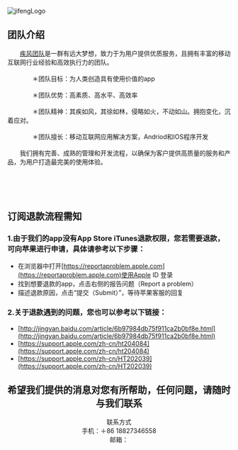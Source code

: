![jifengLogo](https://pbs.twimg.com/profile_images/913234541401145345/7Q4gFwne_400x400.jpg)
## 团队介绍<br>
&emsp;&emsp;[疾风团队](https://bestjifeng.github.io)是一群有远大梦想，致力于为用户提供优质服务，且拥有丰富的移动互联网行业经验和高效执行力的团队。<br><br>
&emsp;&emsp;&emsp;&emsp;＊团队目标：为人类创造具有使用价值的app<br><br>
&emsp;&emsp;&emsp;&emsp;＊团队优势：高素质、高水平、高效率<br><br>
&emsp;&emsp;&emsp;&emsp;＊团队精神：其疾如风，其徐如林，侵略如火，不动如山。拥抱变化，沉着应对。<br><br>
&emsp;&emsp;&emsp;&emsp;＊团队擅长：移动互联网应用解决方案，Andriod和IOS程序开发<br><br>
&emsp;&emsp;我们拥有完善、成熟的管理和开发流程，以确保为客户提供高质量的服务和产品，为用户打造最完美的使用体验。<br><br><br><br><br>


## 订阅退款流程需知

### 1.由于我们的app没有App Store iTunes退款权限，您若需要退款，可向苹果进行申请，具体请参考以下步骤：


* 在浏览器中打开[https://reportaproblem.apple.com](https://reportaproblem.apple.com)使用Apple ID 登录
* 找到想要退款的app，点击右侧的报告问题（Report a problem）
* 描述退款原因，点击“提交（Submit）”，等待苹果客服的回复

### 2.关于退款遇到的问题，您也可以参考以下链接：

* [http://jingyan.baidu.com/article/6b97984db75f911ca2b0bf8e.html](http://jingyan.baidu.com/article/6b97984db75f911ca2b0bf8e.html)
* [https://support.apple.com/zh-cn/ht204084](https://support.apple.com/zh-cn/ht204084)
* [https://support.apple.com/zh-cn/HT202039](https://support.apple.com/zh-cn/HT202039)


## <center>希望我们提供的消息对您有所帮助，任何问题，请随时与我们联系</center>

<center>联系方式</center>
<center>手机：＋86 18827346558</center>
<center>邮箱： <jifengbestapp@gmail.com ></center>
